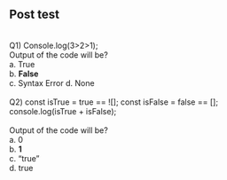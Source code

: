 ## Post test
<br>
Q1) Console.log(3>2>1); 
<br> Output of the code will be? <br>
a. True <br>
b. <b>False</b> <br>
c. Syntax Error
d. None

<br>
<br>
Q2) const isTrue = true == ![]; 
    const isFalse = false == []; <br>
    console.log(isTrue + isFalse); <br>
<br>Output of the code will be? <br>
a. 0 <br>
b. <b>1</b> <br>
c. “true” <br>
d. true <br>



<br>
<br>
